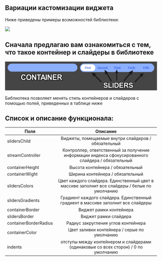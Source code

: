 ## Вариации кастомизации виджета

Ниже приведены примеры возможностей библиотеки:

![](.github/switchers_example.gif)

## Сначала предлагаю вам ознакомиться с тем, что такое контейнер и слайдеры в библиотеке

![](.github/container_sliders.png)

Библиотека позволяет менять стиль контейнеров и слайдеров с помощью полей, приведенных в таблице ниже

## Список и описание функционала:

| Поля                  | Описание                                         |
| --------------------- |:------------------------------------------------:|
| slidersChild          | Виджеты, помещаемые внутри слайдеров / обязательный|
| streamController      | Контроллер, ответственный за получение информации индекса сфокусированного слайдера / обязательный|
| containerHeight       | Высота контейнера / обязательный|
| containerWight        | Ширина контейнера / обязательный |
| slidersColors         | Цвет каждого слайдера. Единственный цвет в массиве заполнит все слайдеры / белые по умолчанию |
| slidersGradients      | Градиент каждого слайдера. Единственный градиент в массиве заполнит все слайдеры |
| containerBorder       | Виджет рамки контейнера |
| slidersBorder         | Виджет рамки слайдера |
| containerBorderRadius | Радиус закругления углов контейнера |
| containerColor        | Цвет заливки контейнера / серые по умолчанию |
| indents               | отступы между контейнером и слайдерами (одинаковые со всех сторон) / 0 по умолчанию |
